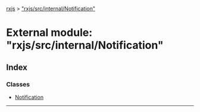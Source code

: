 [rxjs](../README.md) > ["rxjs/src/internal/Notification"](../modules/_rxjs_src_internal_notification_.md)

# External module: "rxjs/src/internal/Notification"

## Index

### Classes

* [Notification](../classes/_rxjs_src_internal_notification_.notification.md)

---

